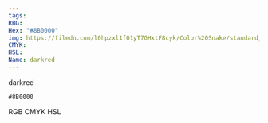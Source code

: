 ```yaml
---
tags:
RBG:
Hex: "#8B0000"
img: https://filedn.com/l0hpzxl1f01yT7GHxtF8cyk/Color%20Snake/standard_csv_to_svg/8B0000.svg
CMYK:
HSL:
Name: darkred
---
```

darkred
```palette
#8B0000
```
RGB
CMYK
HSL